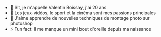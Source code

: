- 👋 Slt, je m'appelle Valentin Boissay, j'ai 20 ans
- 👀 Les jeux-vidéos, le sport et la cinéma sont mes passions principales
- 🌱 J'aime apprendre de nouvelles techniques de montage photo sur photoshop
- ⚡ Fun fact: Il me manque un mini bout d'oreille depuis ma naissance

  
<!---
valentin-boissay-nws/valentin-boissay-nws is a ✨ special ✨ repository because its `README.md` (this file) appears on your GitHub profile.
You can click the Preview link to take a look at your changes.
--->
